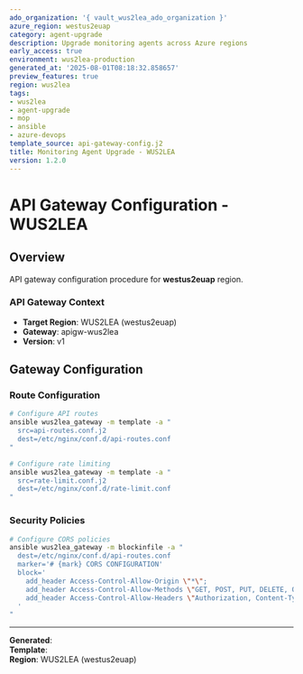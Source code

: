 ```yaml
---
ado_organization: '{ vault_wus2lea_ado_organization }'
azure_region: westus2euap
category: agent-upgrade
description: Upgrade monitoring agents across Azure regions
early_access: true
environment: wus2lea-production
generated_at: '2025-08-01T08:18:32.858657'
preview_features: true
region: wus2lea
tags:
- wus2lea
- agent-upgrade
- mop
- ansible
- azure-devops
template_source: api-gateway-config.j2
title: Monitoring Agent Upgrade - WUS2LEA
version: 1.2.0
---
```



# API Gateway Configuration - WUS2LEA

## Overview

API gateway configuration procedure for **westus2euap** region.

### API Gateway Context

- **Target Region**: WUS2LEA (westus2euap)
- **Gateway**: apigw-wus2lea
- **Version**: v1

## Gateway Configuration

### Route Configuration
```bash
# Configure API routes
ansible wus2lea_gateway -m template -a "
  src=api-routes.conf.j2
  dest=/etc/nginx/conf.d/api-routes.conf
"

# Configure rate limiting
ansible wus2lea_gateway -m template -a "
  src=rate-limit.conf.j2
  dest=/etc/nginx/conf.d/rate-limit.conf
"
```

### Security Policies
```bash
# Configure CORS policies
ansible wus2lea_gateway -m blockinfile -a "
  dest=/etc/nginx/conf.d/api-routes.conf
  marker='# {mark} CORS CONFIGURATION'
  block='
    add_header Access-Control-Allow-Origin \"*\";
    add_header Access-Control-Allow-Methods \"GET, POST, PUT, DELETE, OPTIONS\";
    add_header Access-Control-Allow-Headers \"Authorization, Content-Type\";
  '
"
```

---

**Generated**:   
**Template**:   
**Region**: WUS2LEA (westus2euap)